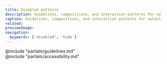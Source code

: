 ```yaml
---
title: Disabled patterns
description: Guidelines, compositions, and interaction patterns for selecting and transforming results in a Table.
caption: Guidelines, compositions, and interaction patterns for selecting and transforming results in a Table.
related: 
previewImage: 
navigation:
  keywords: ['disabled', 'hide']
---
```


<section data-tab="Guidelines">
  @include "partials/guidelines.md"
</section>

<section data-tab="Accessibility">
  @include "partials/accessibility.md"
</section>